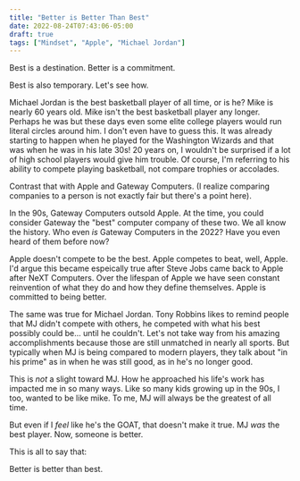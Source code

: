 ```yaml
---
title: "Better is Better Than Best"
date: 2022-08-24T07:43:06-05:00
draft: true
tags: ["Mindset", "Apple", "Michael Jordan"]
---
```


Best is a destination. Better is a commitment.

Best is also temporary. Let's see how.

Michael Jordan is the best basketball player of all time, or is he? Mike is nearly 60 years old. Mike isn't the best basketball player any longer. Perhaps he was but these days even some elite college players would run literal circles around him. I don't even have to guess this. It was already starting to happen when he played for the Washington Wizards and that was when he was in his late 30s! 20 years on, I wouldn't be surprised if a lot of high school players would give him trouble. Of course, I'm referring to his ability to compete playing basketball, not compare trophies or accolades.

Contrast that with Apple and Gateway Computers. (I realize comparing companies to a person is not exactly fair but there's a point here).

In the 90s, Gateway Computers outsold Apple. At the time, you could consider Gateway the "best" computer company of these two. We all know the history. Who even *is* Gateway Computers in the 2022? Have you even heard of them before now?

Apple doesn't compete to be the best. Apple competes to beat, well, Apple. I'd argue this became espeically true after Steve Jobs came back to Apple after  NeXT Computers. Over the lifespan of Apple we have seen constant reinvention of what they do and how they define themselves. Apple is committed to being better.

The same was true for Michael Jordan. Tony Robbins likes to remind people that MJ didn't compete with others, he competed with what his best possibly could be... until he couldn't. Let's not take way from his amazing accomplishments because those are still unmatched in nearly all sports. But typically when MJ is being compared to modern players, they talk about "in his prime" as in when he was still good, as in he's no longer good.

This is *not* a slight toward MJ. How he approached his life's work has impacted me in so many ways. Like so many kids growing up in the 90s, I too, wanted to be like mike. To me, MJ will always be the greatest of all time.

But even if I *feel* like he's the GOAT, that doesn't make it true. MJ *was* the best player. Now, someone is better. 

This is all to say that:

Better is better than best. 
